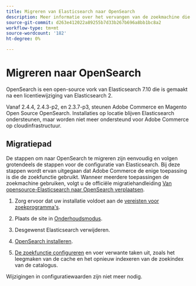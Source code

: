 ```yaml
---
title: Migreren van Elasticsearch naar OpenSearch
description: Meer informatie over het vervangen van de zoekmachine die wordt gebruikt voor installaties in Adobe Commerce en Magento Open Source.
source-git-commit: d263e412022a89255b7d33b267b696a8bb1bc8a2
workflow-type: tm+mt
source-wordcount: '182'
ht-degree: 0%

---
```



# Migreren naar OpenSearch

OpenSearch is een open-source vork van Elasticsearch 7.10 die is gemaakt na een licentiewijziging van Elasticsearch 2.

Vanaf 2.4.4, 2.4.3-p2, en 2.3.7-p3, steunen Adobe Commerce en Magento Open Source OpenSearch. Installaties op locatie blijven Elasticsearch ondersteunen, maar worden niet meer ondersteund voor Adobe Commerce op cloudinfrastructuur.

## Migratiepad

De stappen om naar OpenSearch te migreren zijn eenvoudig en volgen grotendeels de stappen voor de configuratie van Elasticsearch. Bij deze stappen wordt ervan uitgegaan dat Adobe Commerce de enige toepassing is die de zoekfunctie gebruikt. Wanneer meerdere toepassingen de zoekmachine gebruiken, volgt u de officiële migratiehandleiding [Van opensource-Elasticsearch naar OpenSearch verplaatsen](https://opensearch.org/blog/technical-posts/2021/10/moving-from-opensource-elasticsearch-to-opensearch/).

1. Zorg ervoor dat uw installatie voldoet aan de [vereisten voor zoekprogramma&#39;s](../../installation/prerequisites/search-engine/overview.md).

1. Plaats de site in [Onderhoudsmodus](../../installation/tutorials/maintenance-mode.md).

1. Desgewenst Elasticsearch verwijderen.

1. [OpenSearch installeren](https://opensearch.org/docs/latest/opensearch/install/important-settings/).

1. [De zoekfunctie configureren](../../configuration/search/configure-search-engine.md) en voer verwante taken uit, zoals het leegmaken van de cache en het opnieuw indexeren van de zoekindex van de catalogus.

Wijzigingen in configuratiewaarden zijn niet meer nodig.
